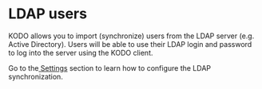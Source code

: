 # LDAP users

KODO allows you to import \(synchronize\) users from the LDAP server \(e.g. Active Directory\).  Users will be able to use their LDAP login and password to log into the server using the KODO client.

Go to the[ Settings](../settings.md) section to learn how to configure the LDAP synchronization.

